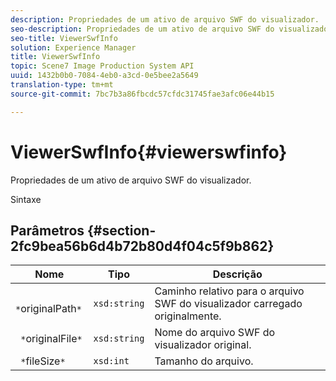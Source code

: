 ```yaml
---
description: Propriedades de um ativo de arquivo SWF do visualizador.
seo-description: Propriedades de um ativo de arquivo SWF do visualizador.
seo-title: ViewerSwfInfo
solution: Experience Manager
title: ViewerSwfInfo
topic: Scene7 Image Production System API
uuid: 1432b0b0-7084-4eb0-a3cd-0e5bee2a5649
translation-type: tm+mt
source-git-commit: 7bc7b3a86fbcdc57cfdc31745fae3afc06e44b15

---
```



# ViewerSwfInfo{#viewerswfinfo}

Propriedades de um ativo de arquivo SWF do visualizador.

Sintaxe

## Parâmetros {#section-2fc9bea56b6d4b72b80d4f04c5f9b862}

| Nome | Tipo | Descrição |
|---|---|---|
| ` *`originalPath`*` | `xsd:string` | Caminho relativo para o arquivo SWF do visualizador carregado originalmente. |
| ` *`originalFile`*` | `xsd:string` | Nome do arquivo SWF do visualizador original. |
| ` *`fileSize`*` | `xsd:int` | Tamanho do arquivo. |

